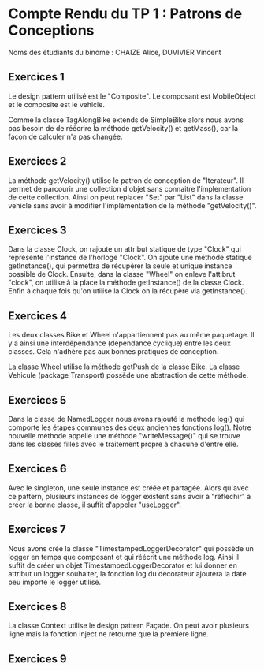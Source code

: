 # Compte Rendu du TP 1 : Patrons de Conceptions

Noms des étudiants du binôme : CHAIZE Alice, DUVIVIER Vincent

## Exercices 1
Le design pattern utilisé est le "Composite".  Le composant est MobileObject et le composite est le vehicle.

Comme la classe TagAlongBike extends de SimpleBike alors nous avons pas besoin de de réécrire la méthode getVelocity() et getMass(), car la façon de calculer n'a pas changée. 

## Exercices 2
La méthode getVelocity() utilise le patron de conception de "Iterateur". Il permet de parcourir une collection d'objet sans connaitre l'implementation de cette collection. Ainsi on peut replacer "Set" par "List" dans la classe vehicle sans avoir à modifier l'implémentation de la méthode "getVelocity()". 

## Exercices 3
Dans la classe Clock, on rajoute un attribut statique de type "Clock" qui représente l'instance de l'horloge "Clock". On ajoute une méthode statique getInstance(), qui permettra de récupérer la seule et unique instance possible de Clock. Ensuite, dans la classe "Wheel" on enleve l'attibrut "clock", on utilise à la place la méthode getInstance() de la classe Clock. Enfin à chaque fois qu'on utilise la Clock on la récupère via getInstance(). 

## Exercices 4
Les deux classes Bike et Wheel n'appartiennent pas au même paquetage. Il y a ainsi une interdépendance (dépendance cyclique) entre les deux classes. Cela n'adhère pas aux bonnes pratiques de conception.

La classe Wheel utilise la méthode getPush de la classe Bike. La classe Vehicule (package Transport) possède une abstraction de cette méthode.

## Exercices 5
Dans la classe de NamedLogger nous avons rajouté la méthode log() qui comporte les étapes communes des deux anciennes fonctions log(). Notre nouvelle méthode appelle une méthode "writeMessage()" qui se trouve dans les classes filles avec le traitement propre à chacune d'entre elle. 

## Exercices 6
Avec le singleton, une seule instance est créée et partagée. Alors qu'avec ce pattern, plusieurs instances de logger existent sans avoir à "réflechir" à créer la bonne classe, il suffit d'appeler "useLogger".

## Exercices 7
Nous avons créé la classe "TimestampedLoggerDecorator" qui possède un logger en temps que composant et qui réécrit une méthode log. Ainsi il suffit de créer un objet TimestampedLoggerDecorator et lui donner en attribut un logger souhaiter, la fonction log du décorateur ajoutera la date peu importe le logger utilisé.

## Exercices 8
La classe Context utilise le design pattern Façade.
On peut avoir plusieurs ligne mais la fonction inject ne retourne que la premiere ligne.

## Exercices 9
